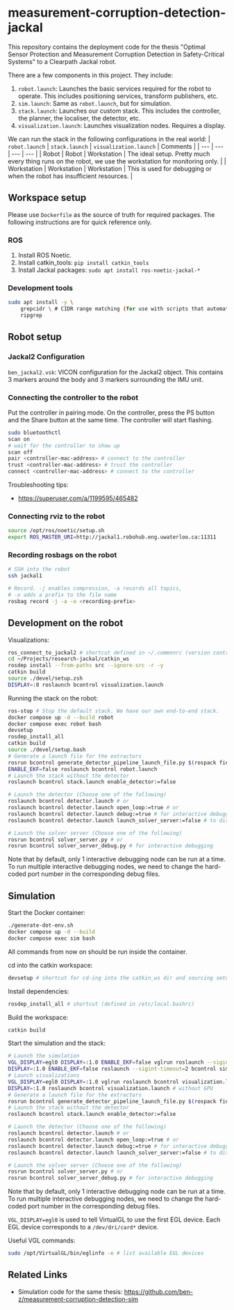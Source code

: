 # measurement-corruption-detection-jackal

This repository contains the deployment code for the thesis "Optimal Sensor Protection and Measurement Corruption Detection in Safety-Critical Systems" to a Clearpath Jackal robot.

There are a few components in this project. They include:
1. `robot.launch`: Launches the basic services required for the robot to operate. This includes positioning services, transform publishers, etc.
1. `sim.launch`: Same as `robot.launch`, but for simulation.
1. `stack.launch`: Launches our custom stack. This includes the controller, the planner, the localiser, the detector, etc.
1. `visualization.launch`: Launches visualization nodes. Requires a display.

We can run the stack in the following configurations in the real world:
| `robot.launch` | `stack.launch` | `visualization.launch` | Comments |
| --- | --- | --- | --- |
| Robot | Robot | Workstation | The ideal setup. Pretty much every thing runs on the robot, we use the workstation for monitoring only. |
| Workstation | Workstation | Workstation | This is used for debugging or when the robot has insufficient resources. |


## Workspace setup

Please use `Dockerfile` as the source of truth for required packages. The following instructions are for quick reference only.

### ROS

1. Install ROS Noetic.
1. Install catkin_tools: `pip install catkin_tools`
1. Install Jackal packages: `sudo apt install ros-noetic-jackal-*`

### Development tools

```bash
sudo apt install -y \
    grepcidr \ # CIDR range matching (for use with scripts that automatically connect to robots)
    ripgrep
```

## Robot setup

### Jackal2 Configuration

`ben_jackal2.vsk`: VICON configuration for the Jackal2 object. This contains 3 markers around the body and 3 markers surrounding the IMU unit.

### Connecting the controller to the robot

Put the controller in pairing mode. On the controller, press the PS button and the Share button at the same time. The controller will start flashing.

```bash
sudo bluetoothctl
scan on
# wait for the controller to show up
scan off
pair <controller-mac-address> # connect to the controller
trust <controller-mac-address> # trust the controller
connect <controller-mac-address> # connect to the controller
```

Troubleshooting tips:
- https://superuser.com/a/1199595/465482

### Connecting rviz to the robot

```bash
source /opt/ros/noetic/setup.sh
export ROS_MASTER_URI=http://jackal1.robohub.eng.uwaterloo.ca:11311
```

### Recording rosbags on the robot

```bash
# SSH into the robot
ssh jackal1

# Record. -j enables compression, -a records all topics,
# -o adds a prefix to the file name
rosbag record -j -a -o <recording-prefix>
```

## Development on the robot

Visualizations:

```bash
ros_connect_to_jackal2 # shortcut defined in ~/.commonrc (version controlled in personal dotfiles repo)
cd ~/Projects/research-jackal/catkin_ws
rosdep install --from-paths src --ignore-src -r -y
catkin build
source ./devel/setup.zsh
DISPLAY=:0 roslaunch bcontrol visualization.launch
```

Running the stack on the robot:

```bash
ros-stop # Stop the default stack. We have our own end-to-end stack.
docker compose up -d --build robot
docker compose exec robot bash
devsetup
rosdep_install_all
catkin build
source ./devel/setup.bash
# Generate a launch file for the extractors
rosrun bcontrol generate_detector_pipeline_launch_file.py $(rospack find bcontrol)/config/bdetect.yaml $(rospack find bcontrol)/launch/detector_pipeline.generated.launch
ENABLE_EKF=false roslaunch bcontrol robot.launch
# Launch the stack without the detector
roslaunch bcontrol stack.launch enable_detector:=false

# Launch the detector (Choose one of the following)
roslaunch bcontrol detector.launch # or
roslaunch bcontrol detector.launch open_loop:=true # or
roslaunch bcontrol detector.launch debug:=true # for interactive debugging, or
roslaunch bcontrol detector.launch launch_solver_server:=false # to disable the solver server (launch it separately)

# Launch the solver server (Choose one of the following)
rosrun bcontrol solver_server.py # or
rosrun bcontrol solver_server_debug.py # for interactive debugging
```

Note that by default, only 1 interactive debugging node can be run at a time. To run multiple interactive debugging nodes, we need to change the hard-coded port number in the corresponding debug files.

## Simulation

Start the Docker container:

```bash
./generate-dot-env.sh
docker compose up -d --build
docker compose exec sim bash
```

All commands from now on should be run inside the container.

cd into the catkin workspace:

```bash
devsetup # shortcut for cd-ing into the catkin_ws dir and sourcing setup.bash (defined in /etc/local.bashrc)
```

Install dependencies:

```bash
rosdep_install_all # shortcut (defined in /etc/local.bashrc)
```

Build the workspace:

```bash
catkin build
```

Start the simulation and the stack:

```bash
# Launch the simulation
VGL_DISPLAY=egl0 DISPLAY=:1.0 ENABLE_EKF=false vglrun roslaunch --sigint-timeout=2 bcontrol sim.launch # with GPU, or
DISPLAY=:1.0 ENABLE_EKF=false roslaunch --sigint-timeout=2 bcontrol sim.launch # without GPU
# Launch visualizations
VGL_DISPLAY=egl0 DISPLAY=:1.0 vglrun roslaunch bcontrol visualization.launch # with GPU, or
DISPLAY=:1.0 roslaunch bcontrol visualization.launch # without GPU
# Generate a launch file for the extractors
rosrun bcontrol generate_detector_pipeline_launch_file.py $(rospack find bcontrol)/config/bdetect.yaml $(rospack find bcontrol)/launch/detector_pipeline.generated.launch
# Launch the stack without the detector
roslaunch bcontrol stack.launch enable_detector:=false

# Launch the detector (Choose one of the following)
roslaunch bcontrol detector.launch # or
roslaunch bcontrol detector.launch open_loop:=true # or
roslaunch bcontrol detector.launch debug:=true # for interactive debugging, or
roslaunch bcontrol detector.launch launch_solver_server:=false # to disable the solver server (launch it separately)

# Launch the solver server (Choose one of the following)
rosrun bcontrol solver_server.py # or
rosrun bcontrol solver_server_debug.py # for interactive debugging
```

Note that by default, only 1 interactive debugging node can be run at a time. To run multiple interactive debugging nodes, we need to change the hard-coded port number in the corresponding debug files.

`VGL_DISPLAY=egl0` is used to tell VirtualGL to use the first EGL device. Each EGL device corresponds to a `/dev/dri/card*` device.

Useful VGL commands:

```bash
sudo /opt/VirtualGL/bin/eglinfo -e # list available EGL devices
```

## Related Links
- Simulation code for the same thesis: https://github.com/ben-z/measurement-corruption-detection-sim
